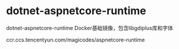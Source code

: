 # dotnet-aspnetcore-runtime

dotnet-aspnetcore-runtime Docker基础镜像，包含libgdiplus库和字体

ccr.ccs.tencentyun.com/magicodes/aspnetcore-runtime
